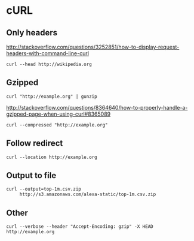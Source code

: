 # cURL

## Only headers

<http://stackoverflow.com/questions/3252851/how-to-display-request-headers-with-command-line-curl>

    curl --head http://wikipedia.org

## Gzipped

    curl "http://example.org" | gunzip

<http://stackoverflow.com/questions/8364640/how-to-properly-handle-a-gzipped-page-when-using-curl#8365089>

    curl --compressed "http://example.org"

## Follow redirect

    curl --location http://example.org

## Output to file

    curl --output=top-1m.csv.zip
         http://s3.amazonaws.com/alexa-static/top-1m.csv.zip

## Other

    curl --verbose --header "Accept-Encoding: gzip" -X HEAD http://example.org
